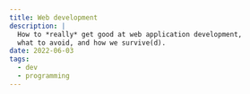 ```yaml
---
title: Web development
description: |
  How to *really* get good at web application development,
  what to avoid, and how we survive(d).
date: 2022-06-03
tags:
  - dev
  - programming
---
```



